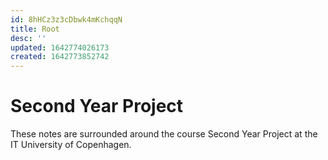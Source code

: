 ```yaml
---
id: 8hHCz3z3cDbwk4mKchqqN
title: Root
desc: ''
updated: 1642774026173
created: 1642773852742
---
```

# Second Year Project
These notes are surrounded around the course Second Year Project at the IT University of Copenhagen.